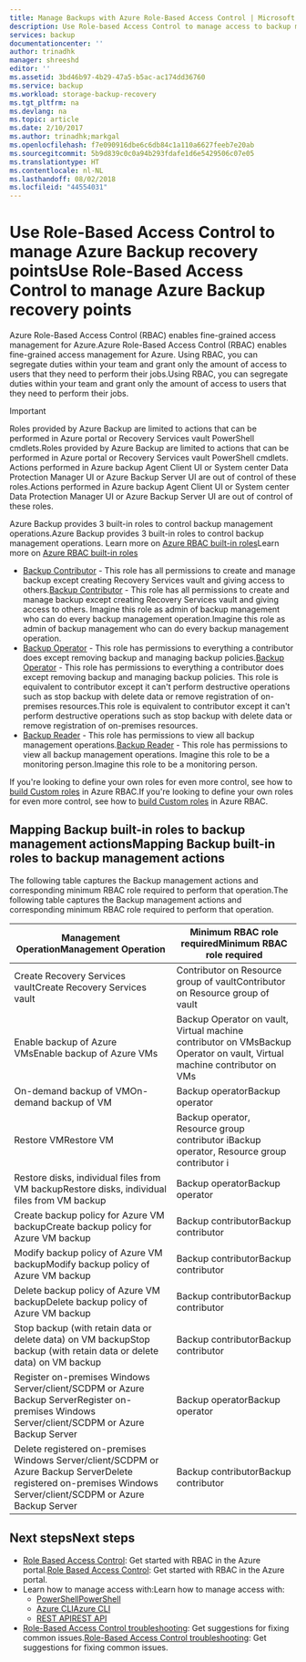 ```yaml
---
title: Manage Backups with Azure Role-Based Access Control | Microsoft Docs
description: Use Role-based Access Control to manage access to backup management operations in Recovery Services vault.
services: backup
documentationcenter: ''
author: trinadhk
manager: shreeshd
editor: ''
ms.assetid: 3bd46b97-4b29-47a5-b5ac-ac174dd36760
ms.service: backup
ms.workload: storage-backup-recovery
ms.tgt_pltfrm: na
ms.devlang: na
ms.topic: article
ms.date: 2/10/2017
ms.author: trinadhk;markgal
ms.openlocfilehash: f7e090916dbe6c6db84c1a110a6627feeb7e20ab
ms.sourcegitcommit: 5b9d839c0c0a94b293fdafe1d6e5429506c07e05
ms.translationtype: HT
ms.contentlocale: nl-NL
ms.lasthandoff: 08/02/2018
ms.locfileid: "44554031"
---
```

# <a name="use-role-based-access-control-to-manage-azure-backup-recovery-points"></a><span data-ttu-id="6b9a6-103">Use Role-Based Access Control to manage Azure Backup recovery points</span><span class="sxs-lookup"><span data-stu-id="6b9a6-103">Use Role-Based Access Control to manage Azure Backup recovery points</span></span>
<span data-ttu-id="6b9a6-104">Azure Role-Based Access Control (RBAC) enables fine-grained access management for Azure.</span><span class="sxs-lookup"><span data-stu-id="6b9a6-104">Azure Role-Based Access Control (RBAC) enables fine-grained access management for Azure.</span></span> <span data-ttu-id="6b9a6-105">Using RBAC, you can segregate duties within your team and grant only the amount of access to users that they need to perform their jobs.</span><span class="sxs-lookup"><span data-stu-id="6b9a6-105">Using RBAC, you can segregate duties within your team and grant only the amount of access to users that they need to perform their jobs.</span></span>

> [!IMPORTANT]
> <span data-ttu-id="6b9a6-106">Roles provided by Azure Backup are limited to actions that can be performed in Azure portal or Recovery Services vault PowerShell cmdlets.</span><span class="sxs-lookup"><span data-stu-id="6b9a6-106">Roles provided by Azure Backup are limited to actions that can be performed in Azure portal or Recovery Services vault PowerShell cmdlets.</span></span> <span data-ttu-id="6b9a6-107">Actions performed in Azure backup Agent Client UI or System center Data Protection Manager UI or Azure Backup Server UI are out of control of these roles.</span><span class="sxs-lookup"><span data-stu-id="6b9a6-107">Actions performed in Azure backup Agent Client UI or System center Data Protection Manager UI or Azure Backup Server UI are out of control of these roles.</span></span>

<span data-ttu-id="6b9a6-108">Azure Backup provides 3 built-in roles to control backup management operations.</span><span class="sxs-lookup"><span data-stu-id="6b9a6-108">Azure Backup provides 3 built-in roles to control backup management operations.</span></span> <span data-ttu-id="6b9a6-109">Learn more on [Azure RBAC built-in roles](../active-directory/role-based-access-built-in-roles.md)</span><span class="sxs-lookup"><span data-stu-id="6b9a6-109">Learn more on [Azure RBAC built-in roles](../active-directory/role-based-access-built-in-roles.md)</span></span>

* <span data-ttu-id="6b9a6-110">[Backup Contributor](../active-directory/role-based-access-built-in-roles.md#backup-contributor) - This role has all permissions to create and manage backup except creating Recovery Services vault and giving access to others.</span><span class="sxs-lookup"><span data-stu-id="6b9a6-110">[Backup Contributor](../active-directory/role-based-access-built-in-roles.md#backup-contributor) - This role has all permissions to create and manage backup except creating Recovery Services vault and giving access to others.</span></span> <span data-ttu-id="6b9a6-111">Imagine this role as admin of backup management who can do every backup management operation.</span><span class="sxs-lookup"><span data-stu-id="6b9a6-111">Imagine this role as admin of backup management who can do every backup management operation.</span></span>
* <span data-ttu-id="6b9a6-112">[Backup Operator](../active-directory/role-based-access-built-in-roles.md#backup-operator) - This role has permissions to everything a contributor does except removing backup and managing backup policies.</span><span class="sxs-lookup"><span data-stu-id="6b9a6-112">[Backup Operator](../active-directory/role-based-access-built-in-roles.md#backup-operator) - This role has permissions to everything a contributor does except removing backup and managing backup policies.</span></span> <span data-ttu-id="6b9a6-113">This role is equivalent to contributor except it can't perform destructive operations such as stop backup with delete data or remove registration of on-premises resources.</span><span class="sxs-lookup"><span data-stu-id="6b9a6-113">This role is equivalent to contributor except it can't perform destructive operations such as stop backup with delete data or remove registration of on-premises resources.</span></span>
* <span data-ttu-id="6b9a6-114">[Backup Reader](../active-directory/role-based-access-built-in-roles.md#backup-reader) - This role has permissions to view all backup management operations.</span><span class="sxs-lookup"><span data-stu-id="6b9a6-114">[Backup Reader](../active-directory/role-based-access-built-in-roles.md#backup-reader) - This role has permissions to view all backup management operations.</span></span> <span data-ttu-id="6b9a6-115">Imagine this role to be a monitoring person.</span><span class="sxs-lookup"><span data-stu-id="6b9a6-115">Imagine this role to be a monitoring person.</span></span>

<span data-ttu-id="6b9a6-116">If you're looking to define your own roles for even more control, see how to [build Custom roles](../active-directory/role-based-access-control-custom-roles.md) in Azure RBAC.</span><span class="sxs-lookup"><span data-stu-id="6b9a6-116">If you're looking to define your own roles for even more control, see how to [build Custom roles](../active-directory/role-based-access-control-custom-roles.md) in Azure RBAC.</span></span>



## <a name="mapping-backup-built-in-roles-to-backup-management-actions"></a><span data-ttu-id="6b9a6-117">Mapping Backup built-in roles to backup management actions</span><span class="sxs-lookup"><span data-stu-id="6b9a6-117">Mapping Backup built-in roles to backup management actions</span></span>
<span data-ttu-id="6b9a6-118">The following table captures the Backup management actions and corresponding minimum RBAC role required to perform that operation.</span><span class="sxs-lookup"><span data-stu-id="6b9a6-118">The following table captures the Backup management actions and corresponding minimum RBAC role required to perform that operation.</span></span>

| <span data-ttu-id="6b9a6-119">Management Operation</span><span class="sxs-lookup"><span data-stu-id="6b9a6-119">Management Operation</span></span> | <span data-ttu-id="6b9a6-120">Minimum RBAC role required</span><span class="sxs-lookup"><span data-stu-id="6b9a6-120">Minimum RBAC role required</span></span> |
| --- | --- |
| <span data-ttu-id="6b9a6-121">Create Recovery Services vault</span><span class="sxs-lookup"><span data-stu-id="6b9a6-121">Create Recovery Services vault</span></span> | <span data-ttu-id="6b9a6-122">Contributor on Resource group of vault</span><span class="sxs-lookup"><span data-stu-id="6b9a6-122">Contributor on Resource group of vault</span></span> |
| <span data-ttu-id="6b9a6-123">Enable backup of Azure VMs</span><span class="sxs-lookup"><span data-stu-id="6b9a6-123">Enable backup of Azure VMs</span></span> | <span data-ttu-id="6b9a6-124">Backup Operator on vault, Virtual machine contributor on VMs</span><span class="sxs-lookup"><span data-stu-id="6b9a6-124">Backup Operator on vault, Virtual machine contributor on VMs</span></span> |
| <span data-ttu-id="6b9a6-125">On-demand backup of VM</span><span class="sxs-lookup"><span data-stu-id="6b9a6-125">On-demand backup of VM</span></span> | <span data-ttu-id="6b9a6-126">Backup operator</span><span class="sxs-lookup"><span data-stu-id="6b9a6-126">Backup operator</span></span> |
| <span data-ttu-id="6b9a6-127">Restore VM</span><span class="sxs-lookup"><span data-stu-id="6b9a6-127">Restore VM</span></span> | <span data-ttu-id="6b9a6-128">Backup operator, Resource group contributor i</span><span class="sxs-lookup"><span data-stu-id="6b9a6-128">Backup operator, Resource group contributor i</span></span>|<span data-ttu-id="6b9a6-129">n which VM and Vnets are going to get deployed</span><span class="sxs-lookup"><span data-stu-id="6b9a6-129">n which VM and Vnets are going to get deployed</span></span> |
| <span data-ttu-id="6b9a6-130">Restore disks, individual files from VM backup</span><span class="sxs-lookup"><span data-stu-id="6b9a6-130">Restore disks, individual files from VM backup</span></span> | <span data-ttu-id="6b9a6-131">Backup operator</span><span class="sxs-lookup"><span data-stu-id="6b9a6-131">Backup operator</span></span> |
| <span data-ttu-id="6b9a6-132">Create backup policy for Azure VM backup</span><span class="sxs-lookup"><span data-stu-id="6b9a6-132">Create backup policy for Azure VM backup</span></span> | <span data-ttu-id="6b9a6-133">Backup contributor</span><span class="sxs-lookup"><span data-stu-id="6b9a6-133">Backup contributor</span></span> |
| <span data-ttu-id="6b9a6-134">Modify backup policy of Azure VM backup</span><span class="sxs-lookup"><span data-stu-id="6b9a6-134">Modify backup policy of Azure VM backup</span></span> | <span data-ttu-id="6b9a6-135">Backup contributor</span><span class="sxs-lookup"><span data-stu-id="6b9a6-135">Backup contributor</span></span> |
| <span data-ttu-id="6b9a6-136">Delete backup policy of Azure VM backup</span><span class="sxs-lookup"><span data-stu-id="6b9a6-136">Delete backup policy of Azure VM backup</span></span> | <span data-ttu-id="6b9a6-137">Backup contributor</span><span class="sxs-lookup"><span data-stu-id="6b9a6-137">Backup contributor</span></span> |
| <span data-ttu-id="6b9a6-138">Stop backup (with retain data or delete data) on VM backup</span><span class="sxs-lookup"><span data-stu-id="6b9a6-138">Stop backup (with retain data or delete data) on VM backup</span></span> | <span data-ttu-id="6b9a6-139">Backup contributor</span><span class="sxs-lookup"><span data-stu-id="6b9a6-139">Backup contributor</span></span> |
| <span data-ttu-id="6b9a6-140">Register on-premises Windows Server/client/SCDPM or Azure Backup Server</span><span class="sxs-lookup"><span data-stu-id="6b9a6-140">Register on-premises Windows Server/client/SCDPM or Azure Backup Server</span></span> | <span data-ttu-id="6b9a6-141">Backup operator</span><span class="sxs-lookup"><span data-stu-id="6b9a6-141">Backup operator</span></span> |
| <span data-ttu-id="6b9a6-142">Delete registered on-premises Windows Server/client/SCDPM or Azure Backup Server</span><span class="sxs-lookup"><span data-stu-id="6b9a6-142">Delete registered on-premises Windows Server/client/SCDPM or Azure Backup Server</span></span> | <span data-ttu-id="6b9a6-143">Backup contributor</span><span class="sxs-lookup"><span data-stu-id="6b9a6-143">Backup contributor</span></span> |

## <a name="next-steps"></a><span data-ttu-id="6b9a6-144">Next steps</span><span class="sxs-lookup"><span data-stu-id="6b9a6-144">Next steps</span></span>
* <span data-ttu-id="6b9a6-145">[Role Based Access Control](../active-directory/role-based-access-control-configure.md): Get started with RBAC in the Azure portal.</span><span class="sxs-lookup"><span data-stu-id="6b9a6-145">[Role Based Access Control](../active-directory/role-based-access-control-configure.md): Get started with RBAC in the Azure portal.</span></span>
* <span data-ttu-id="6b9a6-146">Learn how to manage access with:</span><span class="sxs-lookup"><span data-stu-id="6b9a6-146">Learn how to manage access with:</span></span>
  * [<span data-ttu-id="6b9a6-147">PowerShell</span><span class="sxs-lookup"><span data-stu-id="6b9a6-147">PowerShell</span></span>](../active-directory/role-based-access-control-manage-access-powershell.md)
  * [<span data-ttu-id="6b9a6-148">Azure CLI</span><span class="sxs-lookup"><span data-stu-id="6b9a6-148">Azure CLI</span></span>](../active-directory/role-based-access-control-manage-access-azure-cli.md)
  * [<span data-ttu-id="6b9a6-149">REST API</span><span class="sxs-lookup"><span data-stu-id="6b9a6-149">REST API</span></span>](../active-directory/role-based-access-control-manage-access-rest.md)
* <span data-ttu-id="6b9a6-150">[Role-Based Access Control troubleshooting](../active-directory/role-based-access-control-troubleshooting.md): Get suggestions for fixing common issues.</span><span class="sxs-lookup"><span data-stu-id="6b9a6-150">[Role-Based Access Control troubleshooting](../active-directory/role-based-access-control-troubleshooting.md): Get suggestions for fixing common issues.</span></span>
